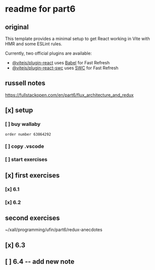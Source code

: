 # readme for part6
## original

This template provides a minimal setup to get React working in Vite with HMR and some ESLint rules.

Currently, two official plugins are available:

- [@vitejs/plugin-react](https://github.com/vitejs/vite-plugin-react/blob/main/packages/plugin-react/README.md) uses [Babel](https://babeljs.io/) for Fast Refresh
- [@vitejs/plugin-react-swc](https://github.com/vitejs/vite-plugin-react-swc) uses [SWC](https://swc.rs/) for Fast Refresh

## russell notes

https://fullstackopen.com/en/part6/flux_architecture_and_redux

## [x] setup
### [ ] buy wallaby
	order number 63864292
### [ ] copy .vscode
### [ ] start exercises



## [x] first exercises
### [x] 6.1
### [x] 6.2
## second exercises
~/xall/programming/ufin/part6/redux-anecdotes
## [x] 6.3
## [ ] 6.4 -- add new note
